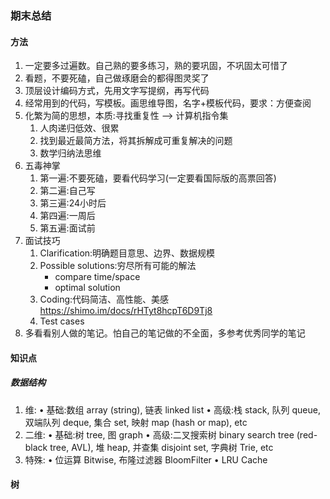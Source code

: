 ### 期末总结
#### 方法
1. 一定要多过遍数。自己熟的要多练习，熟的要巩固，不巩固太可惜了
2. 看题，不要死磕，自己做琢磨会的都得图灵奖了
3. 顶层设计编码方式，先用文字写提纲，再写代码
4. 经常用到的代码，写模板。画思维导图，名字+模板代码，要求：方便查阅
5.  化繁为简的思想，本质:寻找重复性 —> 计算机指令集
    1. 人肉递归低效、很累
    2. 找到最近最简方法，将其拆解成可重复解决的问题 
    3. 数学归纳法思维
6. 五毒神掌
    1. 第一遍:不要死磕，要看代码学习(一定要看国际版的高票回答) 
    2. 第二遍:自己写
    3. 第三遍:24小时后
    4. 第四遍:一周后
    5. 第五遍:面试前
7. 面试技巧
    1. Clarification:明确题目意思、边界、数据规模 
    2. Possible solutions:穷尽所有可能的解法 
        - compare time/space
        - optimal solution
    3. Coding:代码简洁、高性能、美感  https://shimo.im/docs/rHTyt8hcpT6D9Tj8
    4. Test cases
8. 多看看别人做的笔记。怕自己的笔记做的不全面，多参考优秀同学的笔记
#### 知识点
##### 数据结构
1. 维:
    • 基础:数组 array (string), 链表 linked list
    • 高级:栈 stack, 队列 queue, 双端队列 deque, 集合 set, 映射 map (hash or map), etc
2. 二维:
    • 基础:树 tree, 图 graph
    • 高级:二叉搜索树 binary search tree (red-black tree, AVL), 堆 heap, 并查集 disjoint set, 字典树 Trie, etc
3. 特殊:
    • 位运算 Bitwise, 布隆过滤器 BloomFilter • LRU Cache
#### 树
